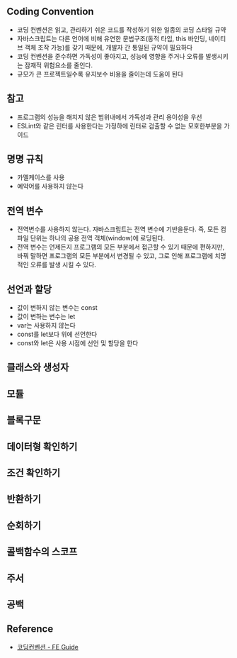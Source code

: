 ## Coding Convention

- 코딩 컨벤션은 읽고, 관리하기 쉬운 코드를 작성하기 위한 일종의 코딩 스타일 규약
- 자바스크립트는 다른 언어에 비해 유연한 문법구조(동적 타입, this 바인딩, 네이티브 객체 조작 가능)를 갖기 때문에, 개발자 간 통일된 규약이 필요하다
- 코딩 컨벤션을 준수하면 가독성이 좋아지고, 성능에 영향을 주거나 오류를 발생시키는 잠재적 위험요소를 줄인다.
- 규모가 큰 프로젝트일수록 유지보수 비용을 줄이는데 도움이 된다

## 참고

- 프로그램의 성능을 해치지 않은 범위내에서 가독성과 관리 용이성을 우선
- ESLint와 같은 린터를 사용한다는 가정하에 린터로 검출할 수 없는 모호한부분을 가이드

## 명명 규칙

- 카멜케이스를 사용
- 예약어를 사용하지 않는다

## 전역 변수

- 전역변수를 사용하지 않는다. 자바스크립트는 전역 변수에 기반을둔다. 즉, 모든 컴파일 단위는 하나의 공용 전역 객체(window)에 로딩된다.
- 전역 변수는 언제든지 프로그램의 모든 부분에서 접근할 수 있기 때문에 편하지만, 바꿔 말하면 프로그램의 모든 부분에서 변경될 수 있고, 그로 인해 프로그램에 치명적인 오류를 발생 시킬 수 있다.

## 선언과 할당
- 값이 변하지 않는 변수는 const
- 값이 변하는 변수는 let
- var는 사용하지 않는다
- const를 let보다 위에 선언한다
- const와 let은 사용 시점에 선언 및 할당을 한다

## 클래스와 생성자

## 모듈

## 블록구문

## 데이터형 확인하기

## 조건 확인하기

## 반환하기

## 순회하기

## 콜백함수의 스코프

## 주서

## 공백

## Reference

- [코딩컨벤션 - FE Guide](https://ui.toast.com/fe-guide/ko_CODING-CONVENTION#%EC%A0%84%EC%97%AD-%EB%B3%80%EC%88%98)
